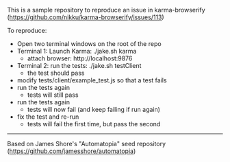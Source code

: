 This is a sample repository to reproduce an issue in karma-browserify (https://github.com/nikku/karma-browserify/issues/113)

To reproduce:

* Open two terminal windows on the root of the repo
* Terminal 1: Launch Karma: ./jake.sh karma
  * attach browser: http://localhost:9876
* Terminal 2: run the tests: ./jake.sh testClient
  * the test should pass
* modify tests/client/example_test.js so that a test fails
* run the tests again 
  * tests will still pass
* run the tests again
  * tests will now fail (and keep failing if run again)
* fix the test and re-run
  * tests will fail the first time, but pass the second


----

Based on James Shore's "Automatopia" seed repository (https://github.com/jamesshore/automatopia)
